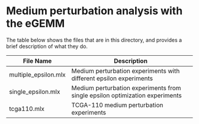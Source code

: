 # Medium perturbation analysis with the eGEMM

The table below shows the files that are in this directory, and provides a brief description of what they do.

File Name| Description
--|--|
multiple_epsilon.mlx | Medium perturbation experiments with different epsilon experiments |
single_epsilon.mlx | Medium perturbation experiments from single epsilon optimization experiments |
tcga110.mlx | TCGA-110 medium perturbation experiments |

